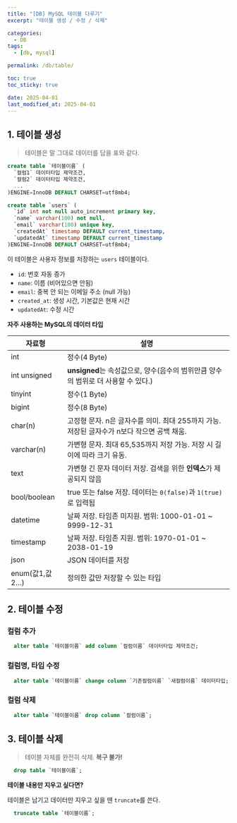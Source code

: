 ```yaml
---
title: "[DB] MySQL 테이블 다루기"
excerpt: "테이블 생성 / 수정 / 삭제"

categories:
  - DB
tags:
  - [db, mysql]

permalink: /db/table/

toc: true
toc_sticky: true

date: 2025-04-01
last_modified_at: 2025-04-01
---
```


## 1. 테이블 생성

>테이블은 말 그대로 데이터를 담을 표와 같다.

```sql
create table `테이블이름` (
  `컬럼1` 데이터타입 제약조건,
  `컬럼2` 데이터타입 제약조건,
  ...
)ENGINE=InnoDB DEFAULT CHARSET=utf8mb4;
```

```sql
create table `users` (
  `id` int not null auto_increment primary key,
  `name` varchar(100) not null,
  `email` varchar(100) unique key,
  `createdAt` timestamp DEFAULT current_timestamp,
  `updatedAt` timestamp DEFAULT current_timestamp
)ENGINE=InnoDB DEFAULT CHARSET=utf8mb4;
```

이 테이블은 사용자 정보를 저장하는 `users` 테이블이다.

- `id`: 번호 자동 증가
- `name`: 이름 (비어있으면 안됨)
- `email`: 중복 안 되는 이메일 주소 (null 가능)
- `created_at`: 생성 시간, 기본값은 현재 시간
- `updatedAt`: 수정 시간

**자주 사용하는 MySQL의 데이터 타입**

| 자료형         | 설명                                                                                     |
|----------------|------------------------------------------------------------------------------------------|
| int            | 정수(4 Byte)                                                                             |
| int unsigned   | **unsigned**는 속성값으로, 양수(음수의 범위만큼 양수의 범위로 더 사용할 수 있다.)        |
| tinyint        | 정수(1 Byte)                                                                             |
| bigint         | 정수(8 Byte)                                                                             |
| char(n)        | 고정형 문자. n은 글자수를 의미. 최대 255까지 가능. 저장된 글자수가 n보다 작으면 공백 채움. |
| varchar(n)     | 가변형 문자. 최대 65,535까지 저장 가능. 저장 시 길이에 따라 크기 유동.                  |
| text           | 가변형 긴 문자 데이터 저장. 검색을 위한 **인덱스**가 제공되지 않음                        |
| bool/boolean   | true 또는 false 저장. 데이터는 `0(false)`과 `1(true)`로 입력됨                          |
| datetime       | 날짜 저장. 타임존 미지원. 범위: 1000-01-01 ~ 9999-12-31                                 |
| timestamp      | 날짜 저장. 타임존 지원. 범위: 1970-01-01 ~ 2038-01-19                                   |
| json           | JSON 데이터를 저장                                                                       |
| enum(값1,값2…) | 정의한 값만 저장할 수 있는 타입                                                          |


## 2. 테이블 수정

### 컬럼 추가

```sql
  alter table `테이블이름` add column `컬럼이름` 데이터타입 제약조건;
```

### 컬럼명, 타입 수정

```sql
  alter table `테이블이름` change column `기존컬럼이름` `새컬럼이름` 데이터타입;
```

### 컬럼 삭제

```sql
  alter table `테이블이름` drop column `컬럼이름`;
```


## 3. 테이블 삭제

>테이블 자체를 완전히 삭제. **복구 불가!**

```sql
  drop table `테이블이름`;
```

**테이블 내용만 지우고 싶다면?**

테이블은 남기고 데이터만 지우고 싶을 땐 `truncate`를 쓴다.

```sql
  truncate table `테이블이름`;
```